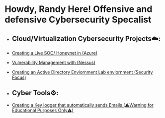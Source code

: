 <h1>Howdy, Randy Here! Offensive and defensive Cybersecurity Specalist <br/></a></h1>





- <h2> Cloud/Virtualization Cybersecurity Projects☁️:</h2>
 
- [Creating a Live SOC/ Honeynet in (Azure)](https://github.com/RandyGeorgeRKG/-Blue-Cloud-Soc)


  
- [Vulnerability Management with (Nessus)](https://github.com/RandyGeorgeRKG/Vulnerability-Management-)

- [Creating an Active Directory Enviornment Lab enviornment (Security Focus)](https://github.com/RandyGeorgeRKG/Active-Directory-Security/blob/main/README.md)



- <h2> Cyber Tools⚙️:</h2>
- [Creating a Key logger that automatically sends Emails (⚠️Warning for Educational Purposes Only⚠️)](https://github.com/RandyGeorgeRKG/Active-Directory-Security/blob/main/README.md)







